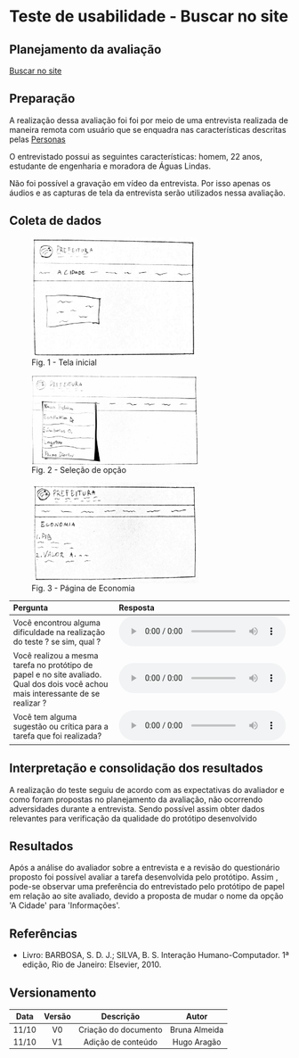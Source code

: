 # Teste de usabilidade - Buscar no site

## Planejamento da avaliação

<a href="../plane_prototipo2">Buscar no site</a>

## Preparação

A realização dessa avaliação foi foi por meio de uma entrevista realizada de maneira remota com usuário que se enquadra nas características descritas pelas <a href="../perfil_usuario/perfil_personas">Personas</a></p>

O entrevistado possui as seguintes características: homem, 22 anos, estudante de engenharia e moradora de Águas Lindas.

Não foi possível a gravação em vídeo da entrevista. Por isso apenas os áudios e as capturas de tela da entrevista serão utilizados nessa avaliação.

## Coleta de dados


<figure>
<img align=center width="300" src="../../imagens/papel/tela1.jpg">
<br>
<figcaption>Fig. 1 - Tela inicial  </a></figcaption>
</figure>
<figure>
<img align=center width="300" src="../../imagens/papel/tela2.jpg">
<br>
<figcaption>Fig. 2 - Seleção de opção  </a></figcaption>
</figure>
<figure>
<img align=center width="300" src="../../imagens/papel/tela3.jpg">
<br>
<figcaption>Fig. 3 - Página de Economia  </a></figcaption>
</figure>

| Pergunta                                                                                                                           | Resposta                                                                                  |
| :--------------------------------------------------------------------------------------------------------------------------------- | :---------------------------------------------------------------------------------------- |
| Você encontrou alguma dificuldade na realização do teste ? se sim, qual ?                                                          | <audio controls><source src="../../imagens/papel/audio_01.mp3" type="audio/mpeg"></audio> |
| Você realizou a mesma tarefa no protótipo de papel e no site avaliado. Qual dos dois você achou mais interessante de se realizar ? | <audio controls><source src="../../imagens/papel/audio_02.mp3" type="audio/mpeg"></audio> |
| Você tem alguma sugestão ou crítica para a tarefa que foi realizada?                                                               | <audio controls><source src="../../imagens/papel/audio_03.mp3" type="audio/mpeg"></audio> |

## Interpretação e consolidação dos resultados

A realização do teste seguiu de acordo com as expectativas do avaliador e como foram propostas no planejamento da avaliação, não ocorrendo adversidades durante a entrevista. Sendo possível assim obter dados relevantes para verificação da qualidade do protótipo desenvolvido

## Resultados

Após a análise do avaliador sobre a entrevista e a revisão do questionário proposto foi possível avaliar a tarefa desenvolvida pelo protótipo. Assim , pode-se observar uma preferência do entrevistado pelo protótipo de papel em relação ao site avaliado, devido a proposta de mudar o nome da opção 'A Cidade'
para 'Informações'.

## Referências

- Livro: BARBOSA, S. D. J.; SILVA, B. S. Interação Humano-Computador. 1ª edição, Rio de Janeiro: Elsevier, 2010.

## Versionamento

| Data  | Versão |      Descrição       |     Autor     |
| :---: | :----: | :------------------: | :-----------: |
| 11/10 |   V0   | Criação do documento | Bruna Almeida |
| 11/10 |   V1   |  Adição de conteúdo  | Hugo Aragão   |
